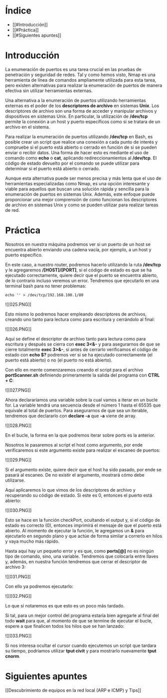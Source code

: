 
# Índice

- [[#Introducción]]
- [[#Práctica]]
- [[#Siguientes apuntes]]
# Introducción

La enumeración de puertos es una tarea crucial en las pruebas de penetración y seguridad de redes. Tal y como hemos visto, Nmap es una herramienta de línea de comandos ampliamente utilizada para esta tarea, pero existen alternativas para realizar la enumeración de puertos de manera efectiva sin utilizar herramientas externas. 

Una alternativa a la enumeración de puertos utilizando herramientas externas es el poder de los **descriptores de archivo** en sistemas **Unix**. Los descriptores de archivo son una forma de acceder y manipular archivos y dispositivos en sistemas Unix. En particular, la utilización de **/dev/tcp** permite la conexión a un host y puerto específicos como si se tratara de un archivo en el sistema.

Para realizar la enumeración de puertos utilizando **/dev/tcp** en Bash, es posible crear un script que realice una conexión a cada punto de interés y compruebe si el puerto está abierto o cerrado en función de si se pueden enviar o recibir datos. Una forma de hacer esto es mediante el uso de comando como **echo** o **cat**, aplicando redireccionamientos al **/dev/tcp**. El código de estado devuelto por el comando se puede utilizar para determinar si el puerto está abierto o cerrado. 

Aunque esta alternativa puede ser menos precisa y más lenta que el uso de herramientas especializadas como Nmap, es una opción interesante y viable para aquellos que buscan una solución rápida y sencilla para la enumeración de puertos en sistemas Unix. Además, este enfoque puede proporcionar una mejor comprensión de como funcionan los descriptores de archivo en sistemas Unix y como se pueden utilizar para realizar tareas de red.
# Práctica

Nosotros en nuestra máquina podremos ver si un puerto de un host se encuentra abierto enviando una cadena vacía, por ejemplo, a un host y puerto específico. 

En este caso, a nuestro router, podremos hacerlo utilizando la ruta **/dev/tcp** y le agregaremos **/\[HOST]/\[PORT]**, si el código de estado es que se ha ejecutado correctamente, quiere decir que el puerto se encuentra abierto, de lo contrario incluso veremos un error. Tendremos que ejecutarlo en una terminal bash para no tener problemas:

```shell
echo '' > /dev/tcp/192.168.100.1/80
```

![[025.PNG]]

Esto mismo lo podremos hacer empleando descriptores de archivos, creando uno tanto para lectura como para escritura y cerrándolo al final:

![[026.PNG]]

Aquí se define el descriptor de archivo tanto para lectura como para escritura y después se cierra con **exec 3<&-** y para asegurarnos de que se cierre totalmente **exec 3>&-**, si antes de cerrarlo verificamos el código de estado con **echo $?** podremos ver si se ha ejecutado correctamente (el puerto está abierto) o no (el puerto no está abierto). 

Con ello en mente comenzaremos creando el script para el archivo **portScanner.sh** definiendo primeramente la salida del programa con **CTRL + C**:

![[027.PNG]]

Ahora declararíamos una variable sobre la cual vamos a iterar en un bucle for. La variable tendrá una secuencia desde el número 1 hasta el 65535 que equivale al total de puertos. Para asegurarnos de que sea un iterable, tendremos que declararlo con **declare -a** que **-a** viene de array.

![[028.PNG]]

En el bucle, la forma en la que podremos iterar sobre ports es la anterior.

Nosotros le pasaremos al script el host como argumento, por ende verificaremos si este argumento existe para realizar el escaneo de puertos:

![[029.PNG]]

Si el argumento existe, quiere decir que el host ha sido pasado, por ende se pasará al escaneo. De no existir el argumento, mostrará cómo debe utilizarse. 

Aquí aplicaremos lo que vimos de los descriptores de archivo y recuperando su código de estado. Si este es 0, entonces el puerto está abierto:

![[030.PNG]]

Esto se hace en la función checkPort, ocultando el output y, si el código de estado es correcto (0), entonces imprimirá el mensaje de que el puerto está abierto. Al momento de ejecutar la función, le agregamos un **&** para ejecutarlo en segundo plano y que actúe de forma similar a correrlo en hilos y vaya mucho más rápido. 

Hasta aquí hay un pequeño error y es que, como **ports[@]** no es ningún tipo de comando, sino, una variable. Tendremos que colocarla entre llaves y, además, en nuestra función tendremos que cerrar el descriptor de archivo 3:

![[031.PNG]]

Con ello ya podremos ejecutarlo:

![[032.PNG]]

Lo que sí notaremos es que esto es un poco más tardado. 

Si tal, para un mejor control del programa estaría bien agregarle al final del todo **wait** para que, al momento de que se termine de ejecutar el bucle, espere a que finalicen todos los hilos que se han lanzado:

![[033.PNG]]

Si nos interesa ocultar el cursor cuando ejecutemos un script que tardara su tiempo, podríamos utilizar **tput civit** y para mostrarlo nuevamente **tput cnorm**.
# Siguientes apuntes

[[Descubrimiento de equipos en la red local (ARP e ICMP) y Tips]]